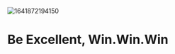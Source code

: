 ![1641872194150](https://github.com/user-attachments/assets/9a3d1fbc-9701-4e0d-9a82-ca81411ad1a0)

# Be Excellent, Win.Win.Win
